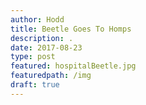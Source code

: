```yaml
---
author: Hodd
title: Beetle Goes To Homps
description: .
date: 2017-08-23
type: post
featured: hospitalBeetle.jpg
featuredpath: /img
draft: true
---
```

